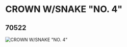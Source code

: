 # CROWN W/SNAKE "NO. 4"
## 70522
![CROWN W/SNAKE "NO. 4"](https://lc-www-live-s.legocdn.com/media/bricks/5/2/4654166.jpg)